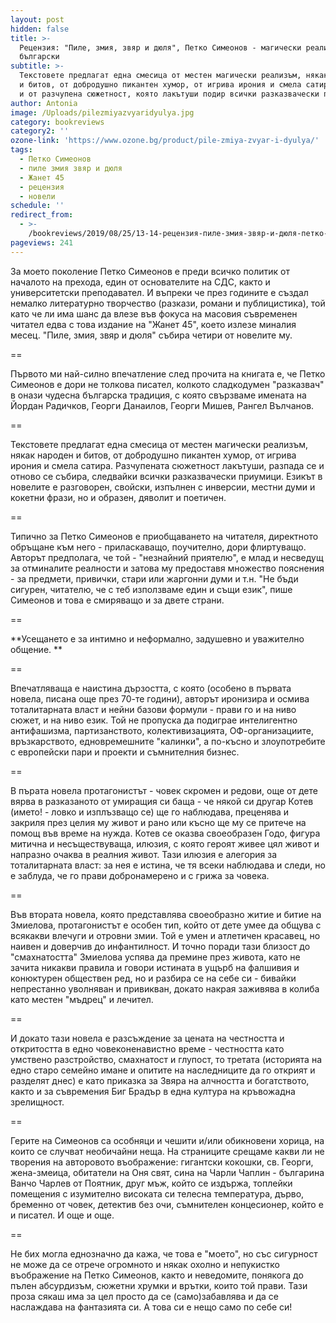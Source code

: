 ```yaml
---
layout: post
hidden: false
title: >-
  Рецензия: "Пиле, змия, звяр и дюля", Петко Симеонов - магически реализъм по
  български
subtitle: >-
  Текстовете предлагат една смесица от местен магически реализъм, някак народен
  и битов, от добродушно пикантен хумор, от игрива ирония и смела сатира, както
  и от разчупена сюжетност, която лакътуши подир всички разказвачески приумици
author: Antonia
image: /Uploads/pilezmiyazvyaridyulya.jpg
category: bookreviews
category2: ''
ozone-link: 'https://www.ozone.bg/product/pile-zmiya-zvyar-i-dyulya/'
tags:
  - Петко Симеонов
  - пиле змия звяр и дюля
  - Жанет 45
  - рецензия
  - новели
schedule: ''
redirect_from:
  - >-
    /bookreviews/2019/08/25/13-14-рецензия-пиле-змия-звяр-и-дюля-петко-симеонов-магически-реализъм-по-български
pageviews: 241
---
```

За моето поколение Петко Симеонов е преди всичко политик от началото на прехода, един от основателите на СДС, както и университетски преподавател. И въпреки че през годините е създал немалко литературно творчество (разкази, романи и публицистика), той като че ли има шанс да влезе във фокуса на масовия съвременен читател едва с това издание на "Жанет 45", което излезе миналия месец. "Пиле, змия, звяр и дюля" събира четири от новелите му. 

\==

Първото ми най-силно впечатление след прочита на книгата е, че Петко Симеонов е дори не толкова писател, колкото сладкодумен "разказвач" в онази чудесна българска традиция, с която свързваме имената на Йордан Радичков, Георги Данаилов, Георги Мишев, Рангел Вълчанов. 

\==

Текстовете предлагат една смесица от местен магически реализъм, някак народен и битов, от добродушно пикантен хумор, от игрива ирония и смела сатира. Разчупената сюжетност лакътуши, разпада се и отново се събира, следвайки всички разказвачески приумици. Езикът в новелите е разговорен, свойски, изпълнен с инверсии, местни думи и кокетни фрази, но и образен, дяволит и поетичен.  

\==

Типично за Петко Симеонов е приобщаването на читателя, директното обръщане към него - приласкаващо, поучително, дори флиртуващо. Авторът предполага, че той - "незнайний приятелю", е млад и несведущ за отминалите реалности и затова му предоставя множество пояснения - за предмети, привички, стари или жаргонни думи и т.н. "Не бъди сигурен, читателю, че с теб използваме един и същи език", пише Симеонов и това е смиряващо и за двете страни. 

\==

**Усещането е за интимно и неформално, задушевно и уважително общение. **

\==

Впечатляваща е наистина дързостта, с която (особено в първата новела, писана още през 70-те години), авторът иронизира и осмива тоталитарната власт и нейни базови формули - прави го и на ниво сюжет, и на ниво език. Той не пропуска да подиграе интелигентно антифашизма, партизанството, колективизацията, ОФ-организациите, връзкарството, едновремешните "калинки", а по-късно и злоупотребите с европейски пари и проекти и съмнителния бизнес. 

\==

В пърата новела протагонистът - човек скромен и редови, още от дете вярва в разказаното от умиращия си баща - че някой си другар Котев (името! - ловко и изплъзващо се) ще го наблюдава, преценява и закриля през целия му живот и рано или късно ще му се притече на помощ във време на нужда. Котев се оказва своеобразен Годо, фигура митична и несъществуваща, илюзия, с която героят живее цял живот и напразно очаква в реалния живот. Тази илюзия е алегория за тоталитарната власт: за нея е истина, че тя всеки наблюдава и следи, но е заблуда, че го прави добронамерено и с грижа за човека. 

\==

Във втората новела, която представлява своеобразно житие и битие на Змиелова, протагонистът е особен тип, който от дете умее да общува с всякакви влечуги и отровни змии. Той е умен и атлетичен красавец, но наивен и доверчив до инфантилност. И точно поради тази близост до "смахнатостта" Змиелова успява да премине през живота, като не зачита никакви правила и говори истината в ущърб на фалшивия и конюктурен обществен ред, но и разбира се на себе си - бивайки непрестанно уволняван и привикван, докато накрая заживява в колиба като местен "мъдрец" и лечител. 

\==

И докато тази новела е разсъждение за цената на честността и откритостта в едно човеконенавистно време - честността като умствено разстройство, смахнатост и глупост, то третата (историята на едно старо семейно имане и опитите на наследниците да го открият и разделят днес) е като приказка за Звяра на алчността и богатството, както и за съвремения Биг Брадър в една култура на кръвожадна зрелищност. 

\== 

Герите на Симеонов са особняци и чешити и/или обикновени хорица, на които се случват необичайни неща. На страниците срещаме какви ли не творения на авторовото въображение: гигантски кокошки, св. Георги, жена-змеица, обитатели на Оня свят, сина на Чарли Чаплин - българина Ванчо Чарлев от Поятник, друг мъж, който се издържа, топлейки помещения с изумително високата си телесна температура, дърво, бременно от човек, детектив без очи, съмнителен концесионер, който е и писател. И още и още. 

\==

Не бих могла еднозначно да кажа, че това е "моето", но със сигурност не може да се отрече огромното и някак охолно и непукистко въображение на Петко Симеонов, както и неведомите, понякога до пълен абсурдизъм, сюжетни хрумки и врътки, които той прави. Тази проза сякаш има за цел просто да се (само)забавлява и да се наслаждава на фантазията си. А това си е нещо само по себе си!
